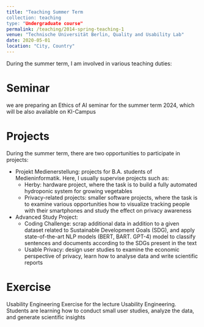 ```yaml
---
title: "Teaching Summer Term
collection: teaching
type: "Undergraduate course"
permalink: /teaching/2014-spring-teaching-1
venue: "Technische Universität Berlin, Quality and Usability Lab"
date: 2020-05-01
location: "City, Country"
---
```


During the summer term, I am involved in various teaching duties: 

Seminar
======
we are preparing an Ethics of AI seminar for the summer term 2024, which will be also available on KI-Campus

Projects
======
During the summer term, there are two opportunities to participate in projects: 
* Projekt Medienerstellung: projects for B.A. students of Medieninformatik. Here, I usually supervise projects such as:
    * Herby: hardware project, where the task is to build a fully automated hydroponic system for growing vegetables
    * Privacy-related projects: smaller software projects, where the task is to examine various opportunities how to visualize tracking people with their smartphones and study the effect on privacy awareness
* Advanced Study Project:
     * Coding Challenge: scrap additional data in addition to a given dataset related to Sustainable Development Goals (SDG), and apply state-of-the-art NLP models (BERT, BART. GPT-4) model to classify sentences and documents according to the SDGs present in the text
     * Usable Privacy: design user studies to examine the economic perspective of privacy, learn how to analyse data and write scientific reports 

Exercise
======
Usability Engineering Exercise for the lecture Usability Engineering. Students are learning how to conduct small user studies, analyze the data, and generate scientific insights
